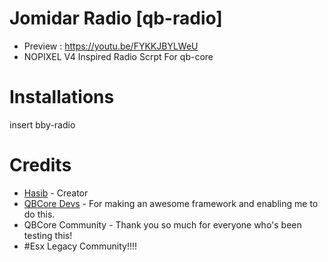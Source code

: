 # Jomidar Radio [qb-radio]
* Preview : https://youtu.be/FYKKJBYLWeU
* NOPIXEL V4 Inspired Radio Scrpt For qb-core


# Installations

insert bby-radio

# Credits
* [Hasib](https://github.com/Haaasib/) - Creator
* [QBCore Devs](https://github.com/qbcore-framework/) - For making an awesome framework and enabling me to do this.
* QBCore Community - Thank you so much for everyone who's been testing this!
* #Esx Legacy Community!!!!

